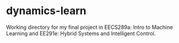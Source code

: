 # dynamics-learn
Working directory for my final project in EECS289a: Intro to Machine Learning and EE291e: Hybrid Systems and Intelligent Control.
